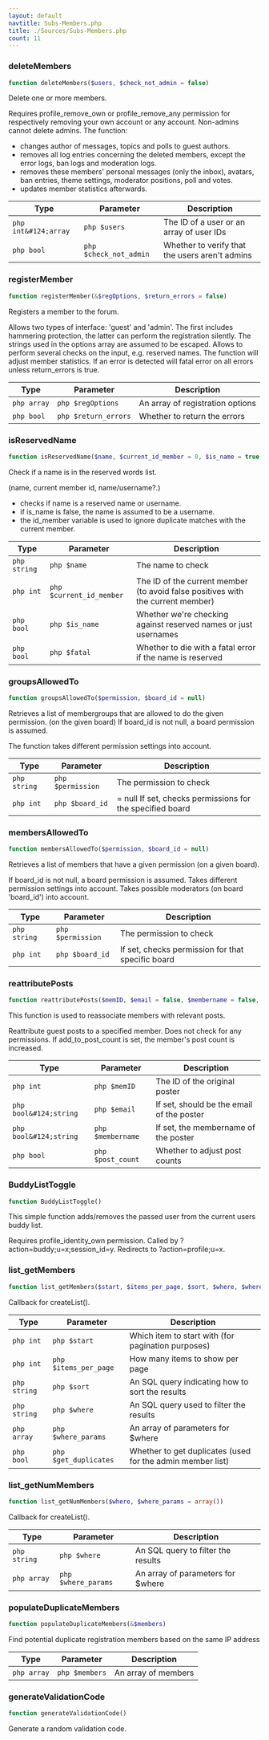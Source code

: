 ```yaml
---
layout: default
navtitle: Subs-Members.php
title: ./Sources/Subs-Members.php
count: 11
---
```


### deleteMembers

```php
function deleteMembers($users, $check_not_admin = false)
```
Delete one or more members.

Requires profile_remove_own or profile_remove_any permission for
respectively removing your own account or any account.
Non-admins cannot delete admins.
The function:
  - changes author of messages, topics and polls to guest authors.
  - removes all log entries concerning the deleted members, except the
error logs, ban logs and moderation logs.
  - removes these members' personal messages (only the inbox), avatars,
ban entries, theme settings, moderator positions, poll and votes.
  - updates member statistics afterwards.

Type|Parameter|Description
---|---|---
`php int&#124;array`|`php $users`|The ID of a user or an array of user IDs
`php bool`|`php $check_not_admin`|Whether to verify that the users aren't admins

### registerMember

```php
function registerMember(&$regOptions, $return_errors = false)
```
Registers a member to the forum.

Allows two types of interface: 'guest' and 'admin'. The first
includes hammering protection, the latter can perform the
registration silently.
The strings used in the options array are assumed to be escaped.
Allows to perform several checks on the input, e.g. reserved names.
The function will adjust member statistics.
If an error is detected will fatal error on all errors unless return_errors is true.

Type|Parameter|Description
---|---|---
`php array`|`php $regOptions`|An array of registration options
`php bool`|`php $return_errors`|Whether to return the errors

### isReservedName

```php
function isReservedName($name, $current_id_member = 0, $is_name = true, $fatal = true)
```
Check if a name is in the reserved words list.

(name, current member id, name/username?.)
- checks if name is a reserved name or username.
- if is_name is false, the name is assumed to be a username.
- the id_member variable is used to ignore duplicate matches with the
current member.

Type|Parameter|Description
---|---|---
`php string`|`php $name`|The name to check
`php int`|`php $current_id_member`|The ID of the current member (to avoid false positives with the current member)
`php bool`|`php $is_name`|Whether we're checking against reserved names or just usernames
`php bool`|`php $fatal`|Whether to die with a fatal error if the name is reserved

### groupsAllowedTo

```php
function groupsAllowedTo($permission, $board_id = null)
```
Retrieves a list of membergroups that are allowed to do the given
permission. (on the given board)
If board_id is not null, a board permission is assumed.

The function takes different permission settings into account.

Type|Parameter|Description
---|---|---
`php string`|`php $permission`|The permission to check
`php int`|`php $board_id`|= null If set, checks permissions for the specified board

### membersAllowedTo

```php
function membersAllowedTo($permission, $board_id = null)
```
Retrieves a list of members that have a given permission
(on a given board).

If board_id is not null, a board permission is assumed.
Takes different permission settings into account.
Takes possible moderators (on board 'board_id') into account.

Type|Parameter|Description
---|---|---
`php string`|`php $permission`|The permission to check
`php int`|`php $board_id`|If set, checks permission for that specific board

### reattributePosts

```php
function reattributePosts($memID, $email = false, $membername = false, $post_count = false)
```
This function is used to reassociate members with relevant posts.

Reattribute guest posts to a specified member.
Does not check for any permissions.
If add_to_post_count is set, the member's post count is increased.

Type|Parameter|Description
---|---|---
`php int`|`php $memID`|The ID of the original poster
`php bool&#124;string`|`php $email`|If set, should be the email of the poster
`php bool&#124;string`|`php $membername`|If set, the membername of the poster
`php bool`|`php $post_count`|Whether to adjust post counts

### BuddyListToggle

```php
function BuddyListToggle()
```
This simple function adds/removes the passed user from the current users buddy list.

Requires profile_identity_own permission.
Called by ?action=buddy;u=x;session_id=y.
Redirects to ?action=profile;u=x.

### list_getMembers

```php
function list_getMembers($start, $items_per_page, $sort, $where, $where_params = array(), $get_duplicates = false)
```
Callback for createList().



Type|Parameter|Description
---|---|---
`php int`|`php $start`|Which item to start with (for pagination purposes)
`php int`|`php $items_per_page`|How many items to show per page
`php string`|`php $sort`|An SQL query indicating how to sort the results
`php string`|`php $where`|An SQL query used to filter the results
`php array`|`php $where_params`|An array of parameters for $where
`php bool`|`php $get_duplicates`|Whether to get duplicates (used for the admin member list)

### list_getNumMembers

```php
function list_getNumMembers($where, $where_params = array())
```
Callback for createList().



Type|Parameter|Description
---|---|---
`php string`|`php $where`|An SQL query to filter the results
`php array`|`php $where_params`|An array of parameters for $where

### populateDuplicateMembers

```php
function populateDuplicateMembers(&$members)
```
Find potential duplicate registration members based on the same IP address



Type|Parameter|Description
---|---|---
`php array`|`php $members`|An array of members

### generateValidationCode

```php
function generateValidationCode()
```
Generate a random validation code.




